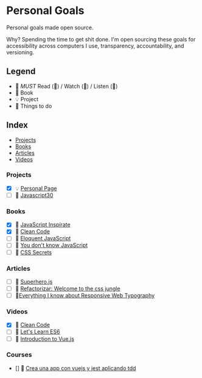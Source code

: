 # Personal Goals

Personal goals made open source.

Why? Spending the time to get shit done. I'm open sourcing these goals for
accessibility across computers I use, transparency, accountability, and
versioning.

## Legend

* :muscle: _MUST_ Read (📄) / Watch (🎥) / Listen (🎼)
* :closed_book: Book
* :bulb: Project
* :rocket: Things to do

## Index

* [Projects](#projects)
* [Books](#books)
* [Articles](#articles)
* [Videos](#videos)

### Projects

* [x] :bulb: [Personal Page](https://letzgar.github.io/)
* [ ] :rocket: [Javascript30](https://javascript30.com/)

### Books

* [x] :closed_book:
      [JavaScript Inspírate](https://leanpub.com/javascript-inspirate)
* [x] :closed_book:
      [Clean Code](https://www.safaribooksonline.com/library/view/clean-code/9780136083238/)
* [ ] :closed_book: [Eloquent JavaScript](http://eloquentjavascript.net)
* [ ] :closed_book:
      [You don't know JavaScript](http://search.oreilly.com/?i=1;q=You+Don%27t+Know+JS;q1=Books;x=0;x1=t1;y=0&act=fc_contenttype_Books)
* [ ] :closed_book:
      [CSS Secrets](http://shop.oreilly.com/product/0636920031123.do)

### Articles

* [ ] :page_facing_up: [Superhero.js](http://superherojs.com/)
* [ ] :page_facing_up:
      [Refactorizar: Welcome to the css jungle](https://octuweb.com/refactorizar-welcome-the-css-jungle/)
* [ ] :page_facing_up:[Everything I know about Responsive Web Typography](https://zellwk.com/blog/responsive-typography/)

### Videos

* [x] 🎥
      [Clean Code](https://www.safaribooksonline.com/library/view/clean-code/9780134661742/)
* [ ] 🎥
      [Let's Learn ES6](https://www.youtube.com/watch?v=LTbnmiXWs2k&list=PL57atfCFqj2h5fpdZD-doGEIs0NZxeJTX)
* [ ] 🎥 [Introduction to Vue.js](https://frontendmasters.com/courses/vue/)

### Courses

* [] :rocket:
  [Crea una app con vuejs y jest aplicando tdd](https://pro.codely.tv/library/crea-una-app-con-vuejs-y-jest-aplicando-tdd)
